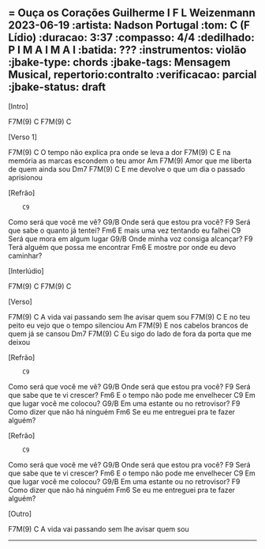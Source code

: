 = Ouça os Corações
Guilherme I F L Weizenmann
2023-06-19
:artista: Nadson Portugal
:tom: C (F Lídio)
:duracao: 3:37
:compasso: 4/4
:dedilhado: P I M A I M A I
:batida: ???
:instrumentos: violão
:jbake-type: chords
:jbake-tags: Mensagem Musical, repertorio:contralto
:verificacao: parcial
:jbake-status: draft
----


[Intro]

F7M(9)  C  F7M(9)  C

[Verso 1]

   F7M(9)                        C
O tempo não explica pra onde se leva a dor
   F7M(9)                          C
E na memória as marcas escondem o teu amor
   Am                   F7M(9)
Amor que me liberta de quem ainda sou
   Dm7                 F7M(9)          C
E me devolve o que um dia o passado aprisionou

[Refrão]

        C9
Como será que você me vê?
        G9/B
Onde será que estou pra você?
          F9
Será que sabe o quanto já tentei?
            Fm6
E mais uma vez tentando eu falhei
          C9
Será que mora em algum lugar
            G9/B
Onde minha voz consiga alcançar?
        F9
Terá alguém que possa me encontrar
             Fm6
E mostre por onde eu devo caminhar?

[Interlúdio]

F7M(9)  C  F7M(9)  C

[Verso]

   F7M(9)                      C
A vida vai passando sem lhe avisar quem sou
  F7M(9)                              C
E no teu peito eu vejo que o tempo silenciou
   Am                     F7M(9)
E nos cabelos brancos de quem já se cansou
    Dm7             F7M(9)            C
Eu sigo do lado de fora da porta que me deixou

[Refrão]

        C9
Como será que você me vê?
        G9/B
Onde será que estou pra você?
          F9
Será que sabe que te vi crescer?
               Fm6
E o tempo não pode me envelhecer
          C9
Em que lugar você me colocou?
          G9/B
Em uma estante ou no retrovisor?
        F9
Como dizer que não há ninguém
               Fm6
Se eu me entreguei pra te fazer alguém?

[Refrão]

        C9
Como será que você me vê?
        G9/B
Onde será que estou pra você?
          F9
Será que sabe que te vi crescer?
               Fm6
E o tempo não pode me envelhecer
          C9
Em que lugar você me colocou?
          G9/B
Em uma estante ou no retrovisor?
        F9
Como dizer que não há ninguém
               Fm6
Se eu me entreguei pra te fazer alguém?

[Outro]

   F7M(9)                           C
A vida vai passando sem lhe avisar quem sou


----